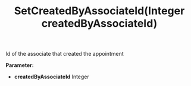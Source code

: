 ﻿---
uid: crmscript_ref_NSAppointment_SetCreatedByAssociateId
title: SetCreatedByAssociateId(Integer createdByAssociateId)
intellisense: NSAppointment.SetCreatedByAssociateId
keywords: NSAppointment, GetCreatedByAssociateId
so.topic: reference
---

Id of the associate that created the appointment

**Parameter:** 
 - **createdByAssociateId** Integer

